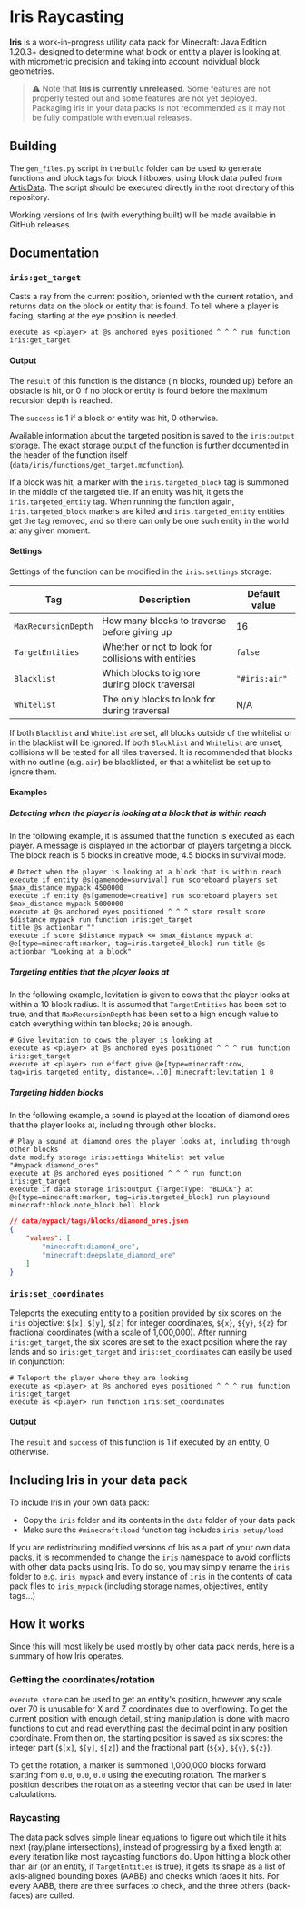 # Iris Raycasting

**Iris** is a work-in-progress utility data pack for Minecraft: Java Edition 1.20.3+ designed to determine what block or entity a player is looking at, with micrometric precision and taking into account individual block geometries.

> ⚠️ Note that **Iris is currently unreleased**. Some features are not properly tested out and some features are not yet deployed. Packaging Iris in your data packs is not recommended as it may not be fully compatible with eventual releases.

## Building

The `gen_files.py` script in the `build` folder can be used to generate functions and block tags for block hitboxes, using block data pulled from [ArticData](https://github.com/Articdive/ArticData). The script should be executed directly in the root directory of this repository.

Working versions of Iris (with everything built) will be made available in GitHub releases.

## Documentation

### `iris:get_target`

Casts a ray from the current position, oriented with the current rotation, and returns data on the block or entity that is found. To tell where a player is facing, starting at the eye position is needed.

```mcfunction
execute as <player> at @s anchored eyes positioned ^ ^ ^ run function iris:get_target
```

#### Output

The `result` of this function is the distance (in blocks, rounded up) before an obstacle is hit, or 0 if no block or entity is found before the maximum recursion depth is reached.

The `success` is 1 if a block or entity was hit, 0 otherwise.

Available information about the targeted position is saved to the `iris:output` storage. The exact storage output of the function is further documented in the header of the function itself (`data/iris/functions/get_target.mcfunction`).

If a block was hit, a marker with the `iris.targeted_block` tag is summoned in the middle of the targeted tile. If an entity was hit, it gets the `iris.targeted_entity` tag. When running the function again, `iris.targeted_block` markers are killed and `iris.targeted_entity` entities get the tag removed, and so there can only be one such entity in the world at any given moment.

#### Settings

Settings of the function can be modified in the `iris:settings` storage:

| Tag                 | Description                                         | Default value |
|---------------------|-----------------------------------------------------|---------------|
| `MaxRecursionDepth` | How many blocks to traverse before giving up        | 16            |
| `TargetEntities`    | Whether or not to look for collisions with entities | `false`       |
| `Blacklist`         | Which blocks to ignore during block traversal       | `"#iris:air"` |
| `Whitelist`         | The only blocks to look for during traversal        | N/A           |

If both `Blacklist` and `Whitelist` are set, all blocks outside of the whitelist or in the blacklist will be ignored. If both `Blacklist` and `Whitelist` are unset, collisions will be tested for all tiles traversed. It is recommended that blocks with no outline (e.g. `air`) be blacklisted, or that a whitelist be set up to ignore them.

#### Examples

##### Detecting when the player is looking at a block that is within reach

In the following example, it is assumed that the function is executed as each player. A message is displayed in the actionbar of players targeting a block. The block reach is 5 blocks in creative mode, 4.5 blocks in survival mode. 

```mcfunction
# Detect when the player is looking at a block that is within reach
execute if entity @s[gamemode=survival] run scoreboard players set $max_distance mypack 4500000
execute if entity @s[gamemode=creative] run scoreboard players set $max_distance mypack 5000000
execute at @s anchored eyes positioned ^ ^ ^ store result score $distance mypack run function iris:get_target
title @s actionbar ""
execute if score $distance mypack <= $max_distance mypack at @e[type=minecraft:marker, tag=iris.targeted_block] run title @s actionbar "Looking at a block"
```

##### Targeting entities that the player looks at

In the following example, levitation is given to cows that the player looks at within a 10 block radius. It is assumed that `TargetEntities` has been set to true, and that `MaxRecursionDepth` has been set to a high enough value to catch everything within ten blocks; `20` is enough.

```mcfunction
# Give levitation to cows the player is looking at
execute as <player> at @s anchored eyes positioned ^ ^ ^ run function iris:get_target
execute at <player> run effect give @e[type=minecraft:cow, tag=iris.targeted_entity, distance=..10] minecraft:levitation 1 0
```

##### Targeting hidden blocks

In the following example, a sound is played at the location of diamond ores that the player looks at, including through other blocks.

```mcfunction
# Play a sound at diamond ores the player looks at, including through other blocks
data modify storage iris:settings Whitelist set value "#mypack:diamond_ores"
execute at @s anchored eyes positioned ^ ^ ^ run function iris:get_target
execute if data storage iris:output {TargetType: "BLOCK"} at @e[type=minecraft:marker, tag=iris.targeted_block] run playsound minecraft:block.note_block.bell block

```
```json
// data/mypack/tags/blocks/diamond_ores.json
{
    "values": [
        "minecraft:diamond_ore",
        "minecraft:deepslate_diamond_ore"
    ]
}
```

### `iris:set_coordinates`

Teleports the executing entity to a position provided by six scores on the `iris` objective: `$[x]`, `$[y]`, `$[z]` for integer coordinates, `${x}`, `${y}`, `${z}` for fractional coordinates (with a scale of 1,000,000). After running `iris:get_target`, the six scores are set to the exact position where the ray lands and so `iris:get_target` and `iris:set_coordinates` can easily be used in conjunction:

```mcfunction
# Teleport the player where they are looking
execute as <player> at @s anchored eyes positioned ^ ^ ^ run function iris:get_target
execute as <player> run function iris:set_coordinates
```

#### Output

The `result` and `success` of this function is 1 if executed by an entity, 0 otherwise.

## Including Iris in your data pack

To include Iris in your own data pack:
- Copy the `iris` folder and its contents in the `data` folder of your data pack
- Make sure the `#minecraft:load` function tag includes `iris:setup/load`

If you are redistributing modified versions of Iris as a part of your own data packs, it is recommended to change the `iris` namespace to avoid conflicts with other data packs using Iris. To do so, you may simply rename the `iris` folder to e.g. `iris_mypack` and every instance of `iris` in the contents of data pack files to `iris_mypack` (including storage names, objectives, entity tags...)

## How it works

Since this will most likely be used mostly by other data pack nerds, here is a summary of how Iris operates.

### Getting the coordinates/rotation

`execute store` can be used to get an entity's position, however any scale over 70 is unusable for X and Z coordinates due to overflowing. To get the current position with enough detail, string manipulation is done with macro functions to cut and read everything past the decimal point in any position coordinate. From then on, the starting position is saved as six scores: the integer part (`$[x]`, `$[y]`, `$[z]`) and the fractional part (`${x}`, `${y}`, `${z}`).

To get the rotation, a marker is summoned 1,000,000 blocks forward starting from `0.0`, `0.0`, `0.0` using the executing rotation. The marker's position describes the rotation as a steering vector that can be used in later calculations.

### Raycasting

The data pack solves simple linear equations to figure out which tile it hits next (ray/plane intersections), instead of progressing by a fixed length at every iteration like most raycasting functions do. Upon hitting a block other than air (or an entity, if `TargetEntities` is true), it gets its shape as a list of axis-aligned bounding boxes (AABB) and checks which faces it hits. For every AABB, there are three surfaces to check, and the three others (back-faces) are culled.
